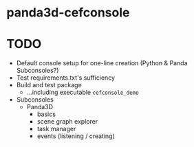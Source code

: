 panda3d-cefconsole
==================

TODO
====

* Default console setup for one-line creation (Python & Panda Subconsoles?)
* Test requirements.txt's sufficiency
* Build and test package
  * ...including executable `cefconsole_demo`
* Subconsoles
  * Panda3D
    * basics
    * scene graph explorer
    * task manager
    * events (listening / creating)
